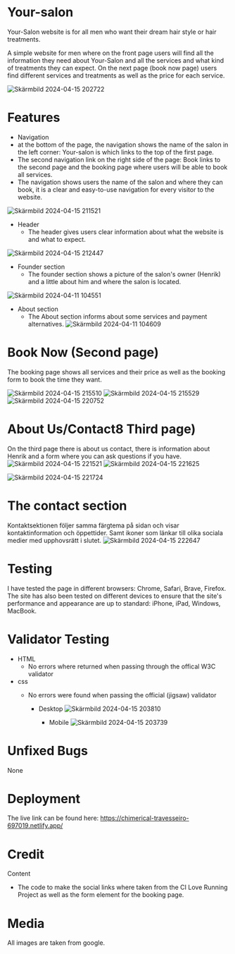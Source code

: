 # Your-salon

Your-Salon website is for all men who want their dream hair style or hair treatments.

A simple website for men where on the front page users will find all the information they need about Your-Salon and all the services and what kind of treatments they can expect.
On the next page (book now page) users find different services and treatments as well as the price for each service.

![Skärmbild 2024-04-15 202722](https://github.com/yasin2401/your-salon-website-03/assets/156914039/f42913d3-6208-4634-9bc3-2b0145b6b720)

# Features
 * Navigation
 * at the bottom of the page, the navigation shows the name of the salon in the left corner: Your-salon is which links to the top of the first page.
 * The second navigation link on the right side of the page: Book links to the second page and the booking page where users will be able to book all services.
 * The navigation shows users the name of the salon and where they can book, it is a clear and easy-to-use navigation for every visitor to the website.

![Skärmbild 2024-04-15 211521](https://github.com/yasin2401/your-salon-website-03/assets/156914039/2ed69f85-417a-4e16-a21c-b275eca1b775)

* Header
  * The header gives users clear information about what the website is and what to expect.
 
  
![Skärmbild 2024-04-15 212447](https://github.com/yasin2401/your-salon-website-03/assets/156914039/301a8889-47fb-4452-b42f-a64063a52134)

* Founder section
  * The founder section shows a picture of the salon's owner (Henrik) and a little about him and where the salon is located.
 
  
![Skärmbild 2024-04-11 104551](https://github.com/yasin2401/your-salon-website-03/assets/156914039/a62241ee-fd35-4b59-91cd-279101f4ba68)

* About section
  * The About section informs about some services and payment alternatives.
     ![Skärmbild 2024-04-11 104609](https://github.com/yasin2401/your-salon-website-03/assets/156914039/049f4146-739e-4d1e-93d6-b5bad13d5988)

# Book Now (Second page)

The booking page shows all services and their price as well as the booking form to book the time they want.

![Skärmbild 2024-04-15 215510](https://github.com/yasin2401/your-salon-website-03/assets/156914039/96877567-348e-48a0-9c8a-350c8a1ac23a)
![Skärmbild 2024-04-15 215529](https://github.com/yasin2401/your-salon-website-03/assets/156914039/3f428765-2627-4863-9de3-35c6dce5cbce)
![Skärmbild 2024-04-15 220752](https://github.com/yasin2401/your-salon-website-03/assets/156914039/7295281e-47fb-44cf-be74-94c58efb36a0)


# About Us/Contact8 Third page)
On the third page there is about us contact, there is information about Henrik and a form where you can ask questions if you have.
![Skärmbild 2024-04-15 221521](https://github.com/yasin2401/your-salon-website-03/assets/156914039/220110c5-9f9f-471b-b9b5-7c48d8fa8c0b)
![Skärmbild 2024-04-15 221625](https://github.com/yasin2401/your-salon-website-03/assets/156914039/3ecd4ef5-397e-4666-a444-d52468fbfcea)

![Skärmbild 2024-04-15 221724](https://github.com/yasin2401/your-salon-website-03/assets/156914039/4ce78d22-184b-43f1-a248-0bda9c2f54b2)

# The contact section
Kontaktsektionen följer samma färgtema på sidan och visar kontaktinformation och öppettider.
Samt ikoner som länkar till olika sociala medier med upphovsrätt i slutet.
![Skärmbild 2024-04-15 222647](https://github.com/yasin2401/your-salon-website-03/assets/156914039/68fbad53-c683-41b1-b40d-c8d69c8c734a)

# Testing
I have tested the page in different browsers: Chrome, Safari, Brave, Firefox.
The site has also been tested on different devices to ensure that the site's performance and appearance are up to standard: iPhone, iPad, Windows, MacBook.

# Validator Testing
* HTML
  * No errors where returned when passing through the offical W3C validator
* css
  * No errors were found when passing the official (jigsaw) validator


      * Desktop
        ![Skärmbild 2024-04-15 203810](https://github.com/yasin2401/your-salon-website-03/assets/156914039/c7f17d48-3991-44f7-805e-c817023ba174)

        * Mobile
        ![Skärmbild 2024-04-15 203739](https://github.com/yasin2401/your-salon-website-03/assets/156914039/b034e24e-99fe-4c5c-9ec8-f97d815809a3)


# Unfixed Bugs
None

# Deployment
The live link can be found here: https://chimerical-travesseiro-697019.netlify.app/

# Credit 
Content
* The code to make the social links where taken from the CI Love Running Project as well as the form element for the booking page.

# Media
All images are taken from google.





